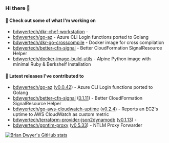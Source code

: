 ### Hi there 👋



#### 🔭 Check out some of what I'm working on

- [bdwyertech/dkr-chef-workstation](https://github.com/bdwyertech/dkr-chef-workstation) - 
- [bdwyertech/go-az](https://github.com/bdwyertech/go-az) - Azure CLI Login functions ported to Golang
- [bdwyertech/dkr-go-crosscompile](https://github.com/bdwyertech/dkr-go-crosscompile) - Docker image for cross compilation
- [bdwyertech/better-cfn-signal](https://github.com/bdwyertech/better-cfn-signal) - Better CloudFormation SignalResource Helper
- [bdwyertech/docker-image-build-utils](https://github.com/bdwyertech/docker-image-build-utils) - Alpine Python image with minimal Ruby &amp; Berkshelf Installation

####  🔭  Latest releases I've contributed to

- [bdwyertech/go-az](https://github.com/bdwyertech/go-az) ([v0.0.42](https://github.com/bdwyertech/go-az/releases/tag/v0.0.42)) - Azure CLI Login functions ported to Golang
- [bdwyertech/better-cfn-signal](https://github.com/bdwyertech/better-cfn-signal) ([0.1.11](https://github.com/bdwyertech/better-cfn-signal/releases/tag/0.1.11)) - Better CloudFormation SignalResource Helper
- [bdwyertech/go-aws-cloudwatch-uptime](https://github.com/bdwyertech/go-aws-cloudwatch-uptime) ([v0.2.4](https://github.com/bdwyertech/go-aws-cloudwatch-uptime/releases/tag/v0.2.4)) - Reports an EC2&#39;s uptime to AWS CloudWatch as custom metric
- [bdwyertech/terraform-provider-json2dynamodb](https://github.com/bdwyertech/terraform-provider-json2dynamodb) ([v0.1.13](https://github.com/bdwyertech/terraform-provider-json2dynamodb/releases/tag/v0.1.13)) - 
- [bdwyertech/gontlm-proxy](https://github.com/bdwyertech/gontlm-proxy) ([v0.5.33](https://github.com/bdwyertech/gontlm-proxy/releases/tag/v0.5.33)) - NTLM Proxy Forwarder

[![Brian Dwyer's GitHub stats](https://github-readme-stats.vercel.app/api?username=bdwyertech&show_icons=true&theme=gruvbox)](https://bdwyertech.net)